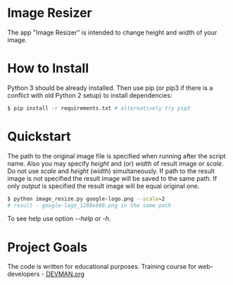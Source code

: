 # Image Resizer

The app "Image Resizer" is intended to change height and width of your image.

# How to Install

Python 3 should be already installed. Then use pip (or pip3 if there is a conflict with old Python 2 setup) to install dependencies:

```bash
$ pip install -r requirements.txt # alternatively try pip3
```

# Quickstart

The path to the original image file is specified when running after the script name.
Also you may specify _height_ and (or) _width_ of result image or _scale_.
Do not use _scale_ and _height_ (_width_) simultaneously.
If path to the result image is not specified the result image will be saved to the same path. 
If only _output_ is specified the result image will be equal original one.

```bash
$ python image_resize.py google-logo.png --scale=2
# result - google-logo_1280x688.png in the same path
```

To see help use option _--help_ or _-h_.

# Project Goals

The code is written for educational purposes. Training course for web-developers - [DEVMAN.org](https://devman.org)

